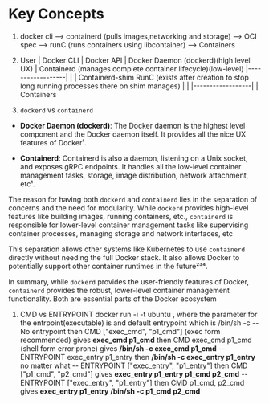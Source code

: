 # Key Concepts

1. docker cli --> containerd (pulls images,networking and storage) --> OCI spec --> runC (runs containers using libcontainer) --> Containers
2. User
  |
Docker CLI
  |
Docker API
  |
Docker Daemon (dockerd)(high level UX)
  |
Containerd (manages complete container lifecycle)(low-level)
  |------------------|
  |                  |
Containerd-shim     RunC (exists after creation to stop long running processes there on shim manages)
  |                  |
  |------------------|
  |
Containers

1.  `dockerd` vs `containerd` 
- **Docker Daemon (dockerd)**: The Docker daemon is the highest level component and the Docker daemon itself. It provides all the nice UX features of Docker¹.

- **Containerd**: Containerd is also a daemon, listening on a Unix socket, and exposes gRPC endpoints. It handles all the low-level container management tasks, storage, image distribution, network attachment, etc¹. 

The reason for having both `dockerd` and `containerd` lies in the separation of concerns and the need for modularity. While `dockerd` provides high-level features like building images, running containers, etc., `containerd` is responsible for lower-level container management tasks like supervising container processes, managing storage and network interfaces, etc

This separation allows other systems like Kubernetes to use `containerd` directly without needing the full Docker stack. It also allows Docker to potentially support other container runtimes in the future²³⁴.

In summary, while `dockerd` provides the user-friendly features of Docker, `containerd` provides the robust, lower-level container management functionality. Both are essential parts of the Docker ecosystem

1.  CMD vs ENTRYPOINT
   docker run -i -t ubuntu <cmd> , where the parameter for the entrpoint(executable) is <cmd> and default entrypoint which is /bin/sh -c
   --No entrypoint then CMD ["exec_cmd", "p1_cmd"] (exec form recommended) gives **exec_cmd p1_cmd**
                   then CMD exec_cmd p1_cmd (shell form error prone) gives **/bin/sh -c exec_cmd p1_cmd**
  -- ENTRYPOINT exec_entry p1_entry  then **/bin/sh -c exec_entry p1_entry**  no matter what
  -- ENTRYPOINT ["exec_entry", "p1_entry"] then CMD ["p1_cmd", "p2_cmd"] gives **exec_entry p1_entry p1_cmd p2_cmd**
  -- ENTRYPOINT ["exec_entry", "p1_entry"] then CMD p1_cmd, p2_cmd gives **exec_entry p1_entry /bin/sh -c p1_cmd p2_cmd**

